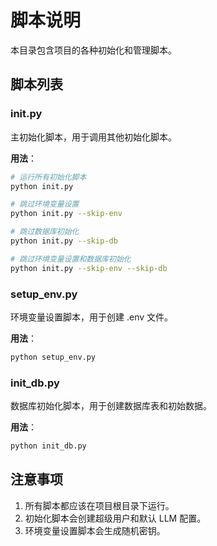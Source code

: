 # 脚本说明

本目录包含项目的各种初始化和管理脚本。

## 脚本列表

### init.py

主初始化脚本，用于调用其他初始化脚本。

**用法**：

```bash
# 运行所有初始化脚本
python init.py

# 跳过环境变量设置
python init.py --skip-env

# 跳过数据库初始化
python init.py --skip-db

# 跳过环境变量设置和数据库初始化
python init.py --skip-env --skip-db
```

### setup_env.py

环境变量设置脚本，用于创建 .env 文件。

**用法**：

```bash
python setup_env.py
```

### init_db.py

数据库初始化脚本，用于创建数据库表和初始数据。

**用法**：

```bash
python init_db.py
```

## 注意事项

1. 所有脚本都应该在项目根目录下运行。
2. 初始化脚本会创建超级用户和默认 LLM 配置。
3. 环境变量设置脚本会生成随机密钥。
